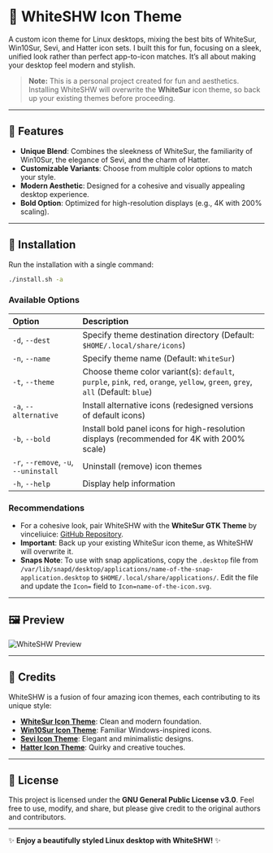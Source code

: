 # 🌟 WhiteSHW Icon Theme

A custom icon theme for Linux desktops, mixing the best bits of WhiteSur, Win10Sur, Sevi, and Hatter icon sets. I built this for fun, focusing on a sleek, unified look rather than perfect app-to-icon matches. It’s all about making your desktop feel modern and stylish.

> **Note:** This is a personal project created for fun and aesthetics. Installing WhiteSHW will overwrite the **WhiteSur** icon theme, so back up your existing themes before proceeding.

---

## 🎨 Features

- **Unique Blend**: Combines the sleekness of WhiteSur, the familiarity of Win10Sur, the elegance of Sevi, and the charm of Hatter.
- **Customizable Variants**: Choose from multiple color options to match your style.
- **Modern Aesthetic**: Designed for a cohesive and visually appealing desktop experience.
- **Bold Option**: Optimized for high-resolution displays (e.g., 4K with 200% scaling).

---

## 🚀 Installation

Run the installation with a single command:

```bash
./install.sh -a
```

### Available Options

| Option                        | Description                                                                                           |
| :---------------------------- | :---------------------------------------------------------------------------------------------------- |
| `-d`, `--dest`                | Specify theme destination directory (Default: `$HOME/.local/share/icons`)                             |
| `-n`, `--name`                | Specify theme name (Default: `WhiteSur`)                                                              |
| `-t`, `--theme`               | Choose theme color variant(s): `default`, `purple`, `pink`, `red`, `orange`, `yellow`, `green`, `grey`, `all` (Default: `blue`) |
| `-a`, `--alternative`         | Install alternative icons (redesigned versions of default icons)                                      |
| `-b`, `--bold`                | Install bold panel icons for high-resolution displays (recommended for 4K with 200% scale)            |
| `-r`, `--remove`, `-u`, `--uninstall` | Uninstall (remove) icon themes                                                                |
| `-h`, `--help`                | Display help information                                                                             |

### Recommendations

- For a cohesive look, pair WhiteSHW with the **WhiteSur GTK Theme** by vinceliuice: [GitHub Repository](https://github.com/vinceliuice/WhiteSur-gtk-theme).
- **Important**: Back up your existing WhiteSur icon theme, as WhiteSHW will overwrite it.
- **Snaps Note**: To use with snap applications, copy the `.desktop` file from `/var/lib/snapd/desktop/applications/name-of-the-snap-application.desktop` to `$HOME/.local/share/applications/`. Edit the file and update the `Icon=` field to `Icon=name-of-the-icon.svg`.

---

## 🖼️ Preview

![WhiteSHW Preview](https://github.com/user-attachments/assets/657034d8-f9cb-4dd7-afc3-7f161299e112)

---

## 🙌 Credits

WhiteSHW is a fusion of four amazing icon themes, each contributing to its unique style:

- **[WhiteSur Icon Theme](https://github.com/vinceliuice/WhiteSur-icon-theme)**: Clean and modern foundation.
- **[Win10Sur Icon Theme](https://github.com/yeyushengfan258/Win10Sur-icon-theme)**: Familiar Windows-inspired icons.
- **[Sevi Icon Theme](https://github.com/TaylanTatli/Sevi)**: Elegant and minimalistic designs.
- **[Hatter Icon Theme](https://github.com/Mibea/Hatter)**: Quirky and creative touches.

---

## 📜 License

This project is licensed under the **GNU General Public License v3.0**. Feel free to use, modify, and share, but please give credit to the original authors and contributors.

---

✨ **Enjoy a beautifully styled Linux desktop with WhiteSHW!** ✨
